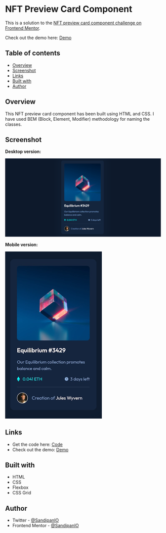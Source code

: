 # NFT Preview Card Component

This is a solution to the [NFT preview card component challenge on Frontend Mentor](https://www.frontendmentor.io/challenges/nft-preview-card-component-SbdUL_w0U). 

Check out the demo here: [Demo](https://sandipan-nft-card-component.netlify.app/)

## Table of contents

- [Overview](#overview)
- [Screenshot](#screenshot)
- [Links](#links)
- [Built with](#built-with)
- [Author](#author)

## Overview

This NFT preview card component has been built using HTML and CSS. I have used BEM (Block, Element, Modifier) methodology for naming the classes.

## Screenshot

**Desktop version:**

![Desktop Version of NFT Preview Card Component](https://github.com/SandipanIO/frontend-mentor-projects/blob/main/nft-preview-card-component/screenshots/nft-preview-card-component-desktop-version.png)

**Mobile version:**

![Mobile Version of NFT Preview Card Component](https://github.com/SandipanIO/frontend-mentor-projects/blob/main/nft-preview-card-component/screenshots/nft-preview-card-component-mobile-version.jpg)

## Links

- Get the code here: [Code](https://github.com/SandipanIO/frontend-mentor-projects/blob/main/nft-preview-card-component/)
- Check out the demo: [Demo](https://sandipan-nft-card-component.netlify.app/)


## Built with

- HTML
- CSS
- Flexbox
- CSS Grid

## Author

- Twitter - [@SandipanIO](https://www.twitter.com/SandipanIO)
- Frontend Mentor - [@SandipanIO](https://www.frontendmentor.io/profile/SandipanIO)
